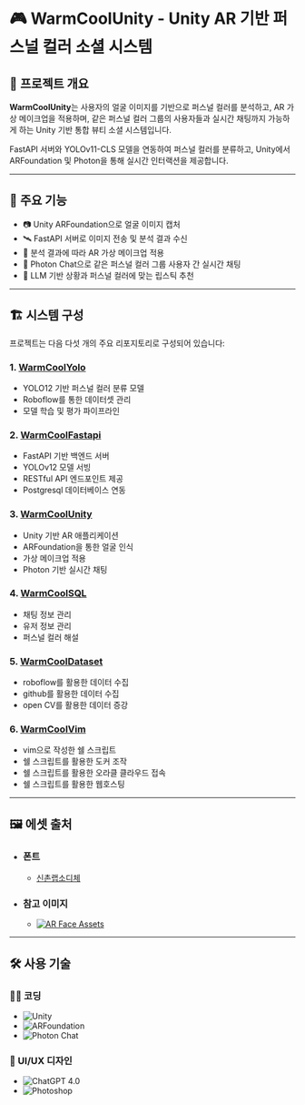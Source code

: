 # 🎮 WarmCoolUnity - Unity AR 기반 퍼스널 컬러 소셜 시스템

## 📌 프로젝트 개요

**WarmCoolUnity**는 사용자의 얼굴 이미지를 기반으로 퍼스널 컬러를 분석하고, AR 가상 메이크업을 적용하며, 같은 퍼스널 컬러 그룹의 사용자들과 실시간 채팅까지 가능하게 하는 Unity 기반 통합 뷰티 소셜 시스템입니다.

FastAPI 서버와 YOLOv11-CLS 모델을 연동하여 퍼스널 컬러를 분류하고, Unity에서 ARFoundation 및 Photon을 통해 실시간 인터랙션을 제공합니다.

---

## 🎯 주요 기능

- 📷 Unity ARFoundation으로 얼굴 이미지 캡처
- 🛰 FastAPI 서버로 이미지 전송 및 분석 결과 수신
- 💄 분석 결과에 따라 AR 가상 메이크업 적용
- 💬 Photon Chat으로 같은 퍼스널 컬러 그룹 사용자 간 실시간 채팅
- 🤖 LLM 기반 상황과 퍼스널 컬러에 맞는 립스틱 추천
---


## 🏗 시스템 구성

프로젝트는 다음 다섯 개의 주요 리포지토리로 구성되어 있습니다:

### 1. [WarmCoolYolo](https://github.com/An0jin/WarmCoolYolo)

- YOLO12 기반 퍼스널 컬러 분류 모델
- Roboflow를 통한 데이터셋 관리
- 모델 학습 및 평가 파이프라인

### 2. [WarmCoolFastapi](https://github.com/An0jin/WarmCoolFastapi)

- FastAPI 기반 백엔드 서버
- YOLOv12 모델 서빙
- RESTful API 엔드포인트 제공
- Postgresql 데이터베이스 연동

### 3. [WarmCoolUnity](https://github.com/An0jin/WarmCoolUnity)

- Unity 기반 AR 애플리케이션
- ARFoundation을 통한 얼굴 인식
- 가상 메이크업 적용
- Photon 기반 실시간 채팅

### 4. [WarmCoolSQL](https://github.com/An0jin/WarmCoolSQL)

- 채팅 정보 관리
- 유저 정보 관리
- 퍼스널 컬러 해설

### 5. [WarmCoolDataset](https://github.com/An0jin/WarmCoolDataset)

- roboflow를 활용한 데이터 수집
- github를 활용한 데이터 수집
- open CV를 활용한 데이터 증강

### 6. [WarmCoolVim](https://github.com/An0jin/WarmCoolVim)

- vim으로 작성한 쉘 스크립트
- 쉘 스크립트를 활용한 도커 조작
- 쉘 스크립트를 활용한 오라클 클라우드 접속
- 쉘 스크립트를 활용한 웹호스팅

---


## 🖼️ 에셋 출처

- ### 폰트
    - [신촌랩소디체](https://noonnu.cc/font_page/1577)

- ### 참고 이미지
    - [![AR Face Assets](https://img.shields.io/badge/-AR%20Face%20Assets-000000?style=flat&logo=unity&logoColor=white)](https://assetstore.unity.com/packages/essentials/asset-packs/ar-face-assets-184187)


---

## 🛠 사용 기술

### 🧑‍💻 코딩

- ![Unity](https://img.shields.io/badge/-Unity-000000?style=flat&logo=unity&logoColor=white)
- ![ARFoundation](https://img.shields.io/badge/-ARFoundation(Unity)-000000?style=flat&logo=unity&logoColor=white)
- ![Photon Chat](https://img.shields.io/badge/-Photon%20Chat(Unity)-004480?style=flat&logo=photon&logoColor=white)

### 🎨 UI/UX 디자인
- ![ChatGPT 4.0](https://img.shields.io/badge/-ChatGPT%204.0-74AA9C?style=flat&logo=openai&logoColor=white)
- ![Photoshop](https://img.shields.io/badge/-Photoshop-31A8FF?style=flat&logo=adobe-photoshop&logoColor=white)